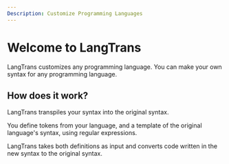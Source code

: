 ```yaml
---
Description: Customize Programming Languages
---
```

  
# Welcome to LangTrans

LangTrans customizes any programming language. You can make your own syntax for any programming language.

## How does it work?

LangTrans transpiles your syntax into the original syntax.&#x20;

You define tokens from your language, and a template of the original language's syntax, using regular expressions.&#x20;

LangTrans takes both definitions as input and converts code written in the new syntax to the original syntax.
